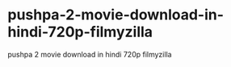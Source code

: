 # pushpa-2-movie-download-in-hindi-720p-filmyzilla
pushpa 2 movie download in hindi 720p filmyzilla

